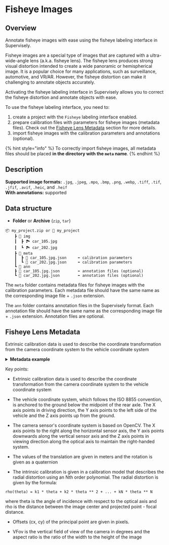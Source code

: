 # Fisheye Images

## Overview

Annotate fisheye images with ease using the fisheye labeling interface in Supervisely.

[](./images/fisheye_interface.jpg)

Fisheye images are a special type of images that are captured with a ultra-wide-angle lens (a.k.a. fisheye lens). The fisheye lens produces strong visual distortion intended to create a wide panoramic or hemispherical image. It is a popular choice for many applications, such as surveillance, automotive, and VR/AR. However, the fisheye distortion can make it challenging to annotate objects accurately.

Activating the fisheye labeling interface in Supervisely allows you to correct the fisheye distortion and annotate objects with ease.

To use the fisheye labeling interface, you need to:

1. create a project with the `Fisheye` labeling interface enabled.
2. prepare calibration files with parameters for fisheye images (metadata files). Check out the [Fisheye Lens Metadata](#fisheye-lens-metadata) section for more details.
3. import fisheye images with the calibration parameters and annotations (optional).

{% hint style="info" %}
To correctly import fisheye images, all metadata files should be placed **in the directory with the `meta` name**.
{% endhint %}

## Description

**Supported image formats:** `.jpg`, `.jpeg`, `.mpo`, `.bmp`, `.png`, `.webp`, `.tiff`, `.tif`, `.jfif`, `.avif`, `.heic`, and `.heif`\
**With annotations:** supported

## Data structure

- **Folder** or **Archive** (`zip`, `tar`)

```
📦 my_project.zip or 📂 my_project
    ┣ 📂 img
    ┃  ┣ 🏞️ car_105.jpg
    ┃  ┗ 🏞️ car_202.jpg
    ┣ 📂 meta
    ┃  ┣ 📄 car_105.jpg.json     ⬅️ calibration parameters
    ┃  ┗ 📄 car_202.jpg.json     ⬅️ calibration parameters
    ┗ 📂 ann
    ┣ 📄 car_105.jpg.json        ⬅️ annotation files (optional)
    ┗ 📄 car_202.jpg.json        ⬅️ annotation files (optional)
```

The `meta` folder contains metadata files for fisheye images with the calibration parameters. Each metadata file should have the same name as the corresponding image file + `.json` extension.

The `ann` folder contains annotation files in the Supervisely format. Each annotation file should have the same name as the corresponding image file + `.json` extension. Annotation files are optional.

## Fisheye Lens Metadata

Extrinsic calibration data is used to describe the coordinate transformation from the camera coordinate system to the vehicle coordinate system

<details>

<summary><strong>Metadata example</strong></summary>

```
{
  "calibration": {
    "extrinsic": {
      "quaternion": [
        0.39492483984846793,
        -0.5928584556321699,
        -0.5854007522749839,
        0.3871164962798451
      ],
      "translation": [
        -3.819498356,
        -0.070724798,
        0.730674159
      ]
    },
    "intrinsic": {
      "vfov": 97.9998472,
      "cxOffset": 0.59267,
      "cyOffset": -7.22379,
      "lensCoeffs": {
        "k1": 466.35917211,
        "k2": 32.48178784,
        "k3": -52.1509689,
        "k4": 73.79780387,
        "k5": -30.12830986,
        "k6": -0.37231277
      },
      "aspectRatio": 1.0,
      "cameraModel": "radial_poly"
    }
  }
}
```

</details>

Key points:

- Extrinsic calibration data is used to describe the coordinate transformation from the camera coordinate system to the vehicle coordinate system
- The vehicle coordinate system, which follows the ISO 8855 convention, is anchored to the ground below the midpoint of the rear axle. The X axis points in driving direction, the Y axis points to the left side of the vehicle and the Z axis points up from the ground.
- The camera sensor's coordinate system is based on OpenCV. The X axis points to the right along the horizontal sensor axis, the Y axis points downwards along the vertical sensor axis and the Z axis points in viewing direction along the optical axis to maintain the right-handed system.
- The values of the translation are given in meters and the rotation is given as a quaternion

- The intrinsic calibration is given in a calibration model that describes the radial distortion using an Nth order polynomial. The radial distortion is given by the formula:

`rho(theta) = k1 * theta + k2 * theta ** 2 + ... + kN * theta ** N`

where theta is the angle of incidence with respect to the optical axis and rho is the distance between the image center and projected point - focal distance.

- Offsets (cx, cy) of the principal point are given in pixels.

- VFov is the vertical field of view of the camera in degrees and the aspect ratio is the ratio of the width to the height of the image
